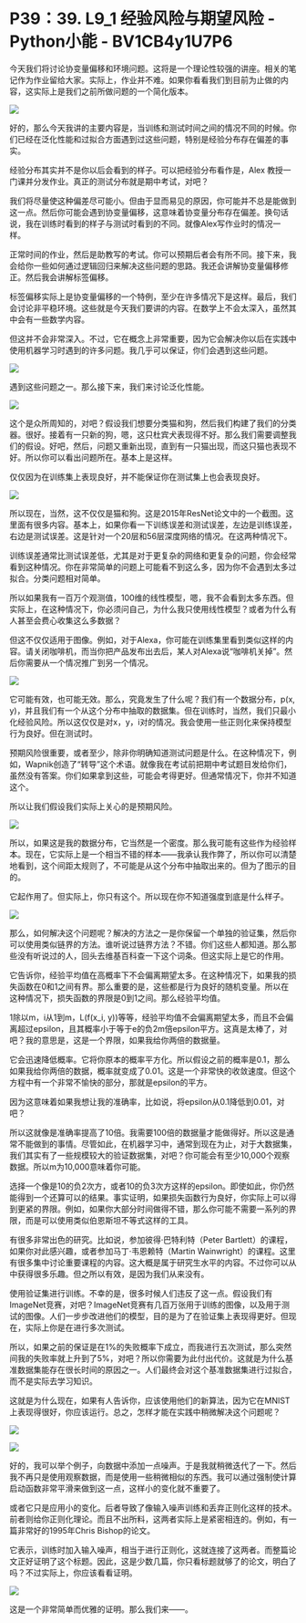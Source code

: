 # P39：39. L9_1 经验风险与期望风险 - Python小能 - BV1CB4y1U7P6

今天我们将讨论协变量偏移和环境问题。这将是一个理论性较强的讲座。相关的笔记作为作业留给大家。实际上，作业并不难。如果你看看我们到目前为止做的内容，这实际上是我们之前所做问题的一个简化版本。

![](img/5fb79ffd79ad9cec430c4f487e01dcb2_1.png)

好的，那么今天我讲的主要内容是，当训练和测试时间之间的情况不同的时候。你们已经在泛化性能和过拟合方面遇到过这些问题，特别是经验分布存在偏差的事实。

经验分布其实并不是你以后会看到的样子。可以把经验分布看作是，Alex 教授一门课并分发作业。真正的测试分布就是期中考试，对吧？

我们将尽量使这种偏差尽可能小。但由于显而易见的原因，你可能并不总是能做到这一点。然后你可能会遇到协变量偏移，这意味着协变量分布存在偏差。换句话说，我在训练时看到的样子与测试时看到的不同。就像Alex写作业时的情况一样。

正常时间的作业，然后是助教写的考试。你可以预期后者会有所不同。接下来，我会给你一些如何通过逻辑回归来解决这些问题的思路。我还会讲解协变量偏移修正。然后我会讲解标签偏移。

标签偏移实际上是协变量偏移的一个特例，至少在许多情况下是这样。最后，我们会讨论非平稳环境。这些就是今天我们要讲的内容。在数学上不会太深入，虽然其中会有一些数学内容。

但这并不会非常深入。不过，它在概念上非常重要，因为它会解决你以后在实践中使用机器学习时遇到的许多问题。我几乎可以保证，你们会遇到这些问题。

![](img/5fb79ffd79ad9cec430c4f487e01dcb2_3.png)

遇到这些问题之一。那么接下来，我们来讨论泛化性能。

![](img/5fb79ffd79ad9cec430c4f487e01dcb2_5.png)

这个是众所周知的，对吧？假设我们想要分类猫和狗，然后我们构建了我们的分类器。很好。接着有一只新的狗，嗯，这只杜宾犬表现得不好。那么我们需要调整我们的假设。好吧，然后，问题又重新出现，直到有一只猫出现，而这只猫也表现不好。所以你可以看出问题所在。基本上是这样。

仅仅因为在训练集上表现良好，并不能保证你在测试集上也会表现良好。

![](img/5fb79ffd79ad9cec430c4f487e01dcb2_7.png)

所以现在，当然，这不仅仅是猫和狗。这是2015年ResNet论文中的一个截图。这里面有很多内容。基本上，如果你看一下训练误差和测试误差，左边是训练误差，右边是测试误差。这是针对一个20层和56层深度网络的情况。在这两种情况下。

训练误差通常比测试误差低，尤其是对于更复杂的网络和更复杂的问题，你会经常看到这种情况。你在非常简单的问题上可能看不到这么多，因为你不会遇到太多过拟合。分类问题相对简单。

所以如果我有一百万个观测值，100维的线性模型，嗯，我不会看到太多东西。但实际上，在这种情况下，你必须问自己，为什么我只使用线性模型？或者为什么有人甚至会费心收集这么多数据？

但这不仅仅适用于图像。例如，对于Alexa，你可能在训练集里看到类似这样的内容。请关闭咖啡机，而当你把产品发布出去后，某人对Alexa说“咖啡机关掉”。然后你需要从一个情况推广到另一个情况。

![](img/5fb79ffd79ad9cec430c4f487e01dcb2_9.png)

它可能有效，也可能无效。那么，究竟发生了什么呢？我们有一个数据分布，p(x, y)，并且我们有一个从这个分布中抽取的数据集。但在训练时，当然，我们只最小化经验风险。所以这仅仅是对x，y，i对的情况。我会使用一些正则化来保持模型行为良好。但在测试时。

预期风险很重要，或者至少，除非你明确知道测试问题是什么。在这种情况下，例如，Wapnik创造了“转导”这个术语。就像我在考试前把期中考试题目发给你们，虽然没有答案。你们如果拿到这些，可能会考得更好。但通常情况下，你并不知道这个。

所以让我们假设我们实际上关心的是预期风险。

![](img/5fb79ffd79ad9cec430c4f487e01dcb2_11.png)

所以，如果这是我的数据分布，它当然是一个密度。那么我可能有这些作为经验样本。现在，它实际上是一个相当不错的样本——我承认我作弊了，所以你可以清楚地看到，这个间距太规则了，不可能是从这个分布中抽取出来的。但为了图示的目的。

它起作用了。但实际上，你只有这个。所以现在你不知道强度到底是什么样子。

![](img/5fb79ffd79ad9cec430c4f487e01dcb2_13.png)

那么，如何解决这个问题呢？解决的方法之一是你保留一个单独的验证集，然后你可以使用类似链界的方法。谁听说过链界方法？不错。你们这些人都知道。那么那些没有听说过的人，回头去维基百科查一下这个词条。但这实际上是它的作用。

它告诉你，经验平均值在高概率下不会偏离期望太多。在这种情况下，如果我的损失函数在0和1之间有界。那么重要的是，这些都是行为良好的随机变量。所以在这种情况下，损失函数的界限是0到1之间。那么经验平均值。

1除以m，i从1到m，L(f(x_i, y))等等，经验平均值不会偏离期望太多，而且不会偏离超过epsilon，且其概率小于等于e的负2m倍epsilon平方。这真是太棒了，对吧？我的意思是，这是一个界限，如果我给你两倍的数据量。

它会迅速降低概率。它将你原本的概率平方化。所以假设之前的概率是0.1，那么如果我给你两倍的数据，概率就变成了0.01。这是一个非常快的收敛速度。但这个方程中有一个非常不愉快的部分，那就是epsilon的平方。

因为这意味着如果我想让我的准确率，比如说，将epsilon从0.1降低到0.01，对吧？

所以这就像是准确率提高了10倍。我需要100倍的数据量才能做得好。所以这是通常不能做到的事情。尽管如此，在机器学习中，通常到现在为止，对于大数据集，我们其实有了一些规模较大的验证数据集，对吧？你可能会有至少10,000个观察数据。所以m为10,000意味着你可能。

选择一个像是10的负2次方，或者10的负3次方这样的epsilon。即使如此，你仍然能得到一个还算可以的结果。事实证明，如果损失函数行为良好，你实际上可以得到更紧的界限。例如，如果你大部分时间做得不错，那么你可能不需要一系列的界限，而是可以使用类似伯恩斯坦不等式这样的工具。

有很多非常出色的研究。比如说，参加彼得·巴特利特（Peter Bartlett）的课程，如果你对此感兴趣，或者参加马丁·韦恩赖特（Martin Wainwright）的课程。这里有很多集中讨论重要课程的内容。这大概是属于研究生水平的内容。不过你可以从中获得很多乐趣。但之所以有效，是因为我们从来没有。

使用验证集进行训练。不幸的是，很多时候人们违反了这一点。假设我们有ImageNet竞赛，对吧？ImageNet竞赛有几百万张用于训练的图像，以及用于测试的图像。人们一步步改进他们的模型，目的是为了在验证集上表现得更好。但现在，实际上你是在进行多次测试。

所以，如果之前的保证是在1%的失败概率下成立，而我进行五次测试，那么突然间我的失败率就上升到了5%，对吧？所以你需要为此付出代价。这就是为什么基准数据集能存在很长时间的原因之一。人们最终会对这个基准数据集进行过拟合，而不是实际去学习知识。

这就是为什么现在，如果有人告诉你，应该使用他们的新算法，因为它在MNIST上表现得很好，你应该运行。总之，怎样才能在实践中稍微解决这个问题呢？

![](img/5fb79ffd79ad9cec430c4f487e01dcb2_15.png)

![](img/5fb79ffd79ad9cec430c4f487e01dcb2_16.png)

好的，我可以举个例子，向数据中添加一点噪声。于是我就稍微迭代了一下。然后我不再只是使用观察数据，而是使用一些稍微相似的东西。我可以通过强制使计算启动函数非常平滑来做到这一点，这样小的变化就不重要了。

或者它只是应用小的变化。后者导致了像输入噪声训练和丢弃正则化这样的技术。前者则给你正则化理论。而且不出所料，这两者实际上是紧密相连的。例如，有一篇非常好的1995年Chris Bishop的论文。

它表示，训练时加入输入噪声，相当于进行正则化，这就连接了这两者。而整篇论文正好证明了这个标题。因此，这是少数几篇，你只看标题就够了的论文，明白了吗？不过实际上，你应该看看证明。

![](img/5fb79ffd79ad9cec430c4f487e01dcb2_18.png)

这是一个非常简单而优雅的证明。那么我们来——。
